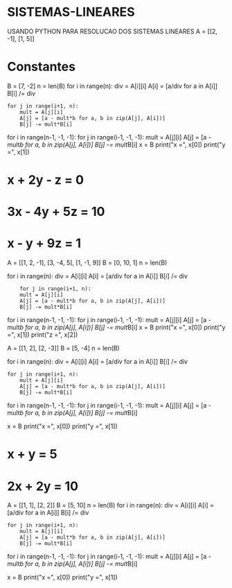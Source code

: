 # SISTEMAS-LINEARES
USANDO PYTHON PARA RESOLUCAO DOS SISTEMAS LINEARES
A = [[2, -1], [1, 5]]
# Constantes
B = [7, -2]
n = len(B)
for i in range(n):
       div = A[i][i]
    A[i] = [a/div for a in A[i]]
    B[i] /= div
    
    for j in range(i+1, n):
        mult = A[j][i]
        A[j] = [a - mult*b for a, b in zip(A[j], A[i])]
        B[j] -= mult*B[i]
for i in range(n-1, -1, -1):
       for j in range(i-1, -1, -1):
        mult = A[j][i]
        A[j] = [a - mult*b for a, b in zip(A[j], A[i])]
        B[j] -= mult*B[i]
x = B
print("x =", x[0])
print("y =", x[1])








# x + 2y - z = 0
# 3x - 4y + 5z = 10
# x - y + 9z = 1

A = [[1, 2, -1], [3, -4, 5], [1, -1, 9]]
B = [0, 10, 1]
n = len(B)

for i in range(n):
        div = A[i][i]
    A[i] = [a/div for a in A[i]]
    B[i] /= div
    
        for j in range(i+1, n):
        mult = A[j][i]
        A[j] = [a - mult*b for a, b in zip(A[j], A[i])]
        B[j] -= mult*B[i]

for i in range(n-1, -1, -1):
    for j in range(i-1, -1, -1):
        mult = A[j][i]
        A[j] = [a - mult*b for a, b in zip(A[j], A[i])]
        B[j] -= mult*B[i]
x = B
print("x =", x[0])
print("y =", x[1])
print("z =", x[2])





A = [[1, 2], [2, -3]]
B = [5, -4]
n = len(B)

for i in range(n):
        div = A[i][i]
    A[i] = [a/div for a in A[i]]
    B[i] /= div
    
    for j in range(i+1, n):
        mult = A[j][i]
        A[j] = [a - mult*b for a, b in zip(A[j], A[i])]
        B[j] -= mult*B[i]

for i in range(n-1, -1, -1):
    for j in range(i-1, -1, -1):
        mult = A[j][i]
        A[j] = [a - mult*b for a, b in zip(A[j], A[i])]
        B[j] -= mult*B[i]

x = B
print("x =", x[0])
print("y =", x[1])



# x + y = 5
# 2x + 2y = 10

A = [[1, 1], [2, 2]]
B = [5, 10]
n = len(B)
for i in range(n):
    div = A[i][i]
    A[i] = [a/div for a in A[i]]
    B[i] /= div
    
    for j in range(i+1, n):
        mult = A[j][i]
        A[j] = [a - mult*b for a, b in zip(A[j], A[i])]
        B[j] -= mult*B[i]

for i in range(n-1, -1, -1):
    for j in range(i-1, -1, -1):
        mult = A[j][i]
        A[j] = [a - mult*b for a, b in zip(A[j], A[i])]
        B[j] -= mult*B[i]

x = B
print("x =", x[0])
print("y =", x[1])



